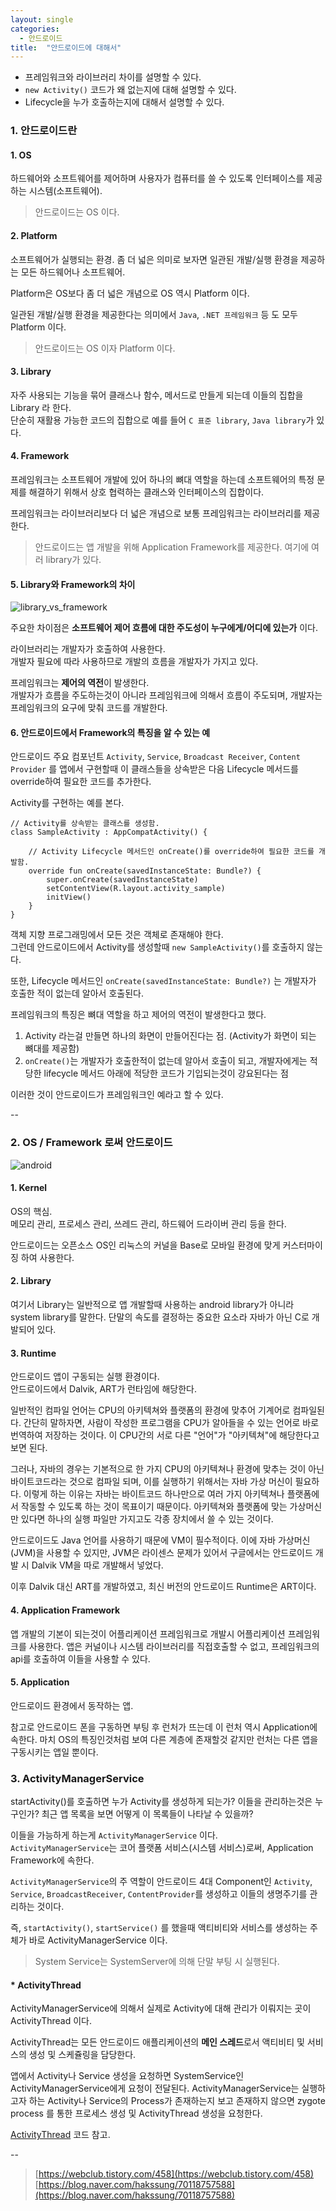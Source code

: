 ```yaml
---
layout: single
categories: 
  - 안드로이드
title:  "안드로이드에 대해서"
---
```


 - 프레임워크와 라이브러리 차이를 설명할 수 있다.
 - `new Activity()` 코드가 왜 없는지에 대해 설명할 수 있다.
 - Lifecycle을 누가 호출하는지에 대해서 설명할 수 있다.

### 1. 안드로이드란

#### 1. OS
 하드웨어와 소프트웨어를 제어하며 사용자가 컴퓨터를 쓸 수 있도록 인터페이스를 제공하는 시스템(소프트웨어).

> 안드로이드는 OS 이다.
  
#### 2. Platform 
 소프트웨어가 실행되는 환경. 좀 더 넓은 의미로 보자면 일관된 개발/실행 환경을 제공하는 모든 하드웨어나 소프트웨어. <br/>
 
 Platform은 OS보다 좀 더 넓은 개념으로 OS 역시 Platform 이다. <br/>
 
 일관된 개발/실행 환경을 제공한다는 의미에서 `Java`, `.NET 프레임워크` 등 도 모두 Platform 이다.

> 안드로이드는 OS 이자 Platform 이다.

#### 3. Library
 자주 사용되는 기능을 묶어 클래스나 함수, 메서드로 만들게 되는데 이들의 집합을 Library 라 한다. <br/>
 단순히 재활용 가능한 코드의 집합으로 예를 들어 `C 표준 library`, `Java library`가 있다.
 
#### 4. Framework
 프레임워크는 소프트웨어 개발에 있어 하나의 뼈대 역할을 하는데 소프트웨어의 특정 문제를 해결하기 위해서 상호 협력하는 클래스와 인터페이스의 집합이다.

 프레임워크는 라이브러리보다 더 넓은 개념으로 보통 프레임워크는 라이브러리를 제공한다.
  
> 안드로이드는 앱 개발을 위해 Application Framework를 제공한다. 여기에 여러 library가 있다.

 
#### 5. Library와 Framework의 차이
![library_vs_framework](https://kimss1502.github.io//assets/images/library_vs_framework.png)

 주요한 차이점은 **소프트웨어 제어 흐름에 대한 주도성이 누구에게/어디에 있는가** 이다. <br/>

 라이브러리는 개발자가 호출하여 사용한다. <br/>
 개발자 필요에 따라 사용하므로 개발의 흐름을 개발자가 가지고 있다. <br/>
 
 프레임워크는 **제어의 역전**이 발생한다. <br/>
 개발자가 흐름을 주도하는것이 아니라 프레임워크에 의해서 흐름이 주도되며, 개발자는 프레임워크의 요구에 맞춰 코드를 개발한다.
 
#### 6. 안드로이드에서 Framework의 특징을 알 수 있는 예
 안드로이드 주요 컴포넌트 `Activity`, `Service`, `Broadcast Receiver`, `Content Provider` 를 앱에서 구현할때 이 클래스들을 상속받은 다음 Lifecycle 메서드를 override하여 필요한 코드를 추가한다.

 Activity를 구현하는 예를 본다.
  
```
// Activity를 상속받는 클래스를 생성함.
class SampleActivity : AppCompatActivity() {
	
	// Activity Lifecycle 메서드인 onCreate()를 override하여 필요한 코드를 개발함.
	override fun onCreate(savedInstanceState: Bundle?) {
		super.onCreate(savedInstanceState)
		setContentView(R.layout.activity_sample)
		initView()
	}
}
```

객체 지향 프로그래밍에서 모든 것은 객체로 존재해야 한다. <br/>
그런데 안드로이드에서 Activity를 생성할때 `new SampleActivity()`를 호출하지 않는다. <br/>

또한, Lifecycle 메서드인 `onCreate(savedInstanceState: Bundle?)` 는 개발자가 호출한 적이 없는데 알아서 호출된다. 

프레임워크의 특징은 뼈대 역할을 하고 제어의 역전이 발생한다고 했다. <br/>

1. Activity 라는걸 만들면 하나의 화면이 만들어진다는 점. (Activity가 화면이 되는 뼈대를 제공함)
2. `onCreate()`는 개발자가 호출한적이 없는데 알아서 호출이 되고, 개발자에게는 적당한 lifecycle 메서드 아래에 적당한 코드가 기입되는것이 강요된다는 점

이러한 것이 안드로이드가 프레임워크인 예라고 할 수 있다.

--

### 2. OS / Framework 로써 안드로이드
![android](https://kimss1502.github.io//assets/images/android.png)

#### 1. Kernel 
 OS의 핵심. <br/>
 메모리 관리, 프로세스 관리, 쓰레드 관리, 하드웨어 드라이버 관리 등을 한다. <br/>
 
 안드로이드는 오픈소스 OS인 리눅스의 커널을 Base로 모바일 환경에 맞게 커스터마이징 하여 사용한다.
 
#### 2. Library
 여기서 Library는 일반적으로 앱 개발할때 사용하는 android library가 아니라 system library를 말한다. 단말의 속도를 결정하는 중요한 요소라 자바가 아닌 C로 개발되어 있다.
 
#### 3. Runtime
 안드로이드 앱이 구동되는 실행 환경이다. <br/>
 안드로이드에서 Dalvik, ART가 런타임에 해당한다.
 
 일반적인 컴파일 언어는 CPU의 아키텍쳐와 플랫폼의 환경에 맞추어 기계어로 컴파일된다. 간단히 말하자면, 사람이 작성한 프로그램을 CPU가 알아들을 수 있는 언어로 바로 번역하여 저장하는 것이다. 이 CPU간의 서로 다른 "언어"가 "아키텍쳐"에 해당한다고 보면 된다. 
 
 그러나, 자바의 경우는 기본적으로 한 가지 CPU의 아키텍쳐나 환경에 맞추는 것이 아닌 바이트코드라는 것으로 컴파일 되며, 이를 실행하기 위해서는 자바 가상 머신이 필요하다. 이렇게 하는 이유는 자바는 바이트코드 하나만으로 여러 가지 아키텍쳐나 플랫폼에서 작동할 수 있도록 하는 것이 목표이기 때문이다. 아키텍쳐와 플랫폼에 맞는 가상머신만 있다면 하나의 실행 파일만 가지고도 각종 장치에서 쓸 수 있는 것이다. 
 
 안드로이드도 Java 언어를 사용하기 때문에 VM이 필수적이다. 이에 자바 가상머신(JVM)을 사용할 수 있지만, JVM은 라이센스 문제가 있어서 구글에서는 안드로이드 개발 시 Dalvik VM을 따로 개발해서 넣었다. 
 
 이후 Dalvik 대신 ART를 개발하였고, 최신 버전의 안드로이드 Runtime은 ART이다. 
 
#### 4. Application Framework
 앱 개발의 기본이 되는것이 어플리케이션 프레임워크로 개발시 어플리케이션 프레임워크를 사용한다. 앱은 커널이나 시스템 라이브러리를 직접호출할 수 없고, 프레임워크의 api를 호출하여 이들을 사용할 수 있다. 
 
 
#### 5. Application
 안드로이드 환경에서 동작하는 앱. <br/>
 
 참고로 안드로이드 폰을 구동하면 부팅 후 런처가 뜨는데 이 런처 역시 Application에 속한다. 마치 OS의 특징인것처럼 보여 다른 계층에 존재할것 같지만 런처는 다른 앱을 구동시키는 앱일 뿐이다.
 

### 3. ActivityManagerService
 startActivity()를 호출하면 누가 Activity를 생성하게 되는가? 이들을 관리하는것은 누구인가? 최근 앱 목록을 보면 어떻게 이 목록들이 나타날 수 있을까? 
 
 이들을 가능하게 하는게 `ActivityManagerService` 이다. <br/>
 `ActivityManagerService`는 코어 플랫폼 서비스(시스템 서비스)로써, Application Framework에 속한다.
 
 `ActivityManagerService`의 주 역할이 안드로이드 4대 Component인 `Activity`, `Service`, `BroadcastReceiver`, `ContentProvider`를 생성하고 이들의 생명주기를 관리하는 것이다. 

 즉, `startActivity()`, `startService()` 를 했을때 액티비티와 서비스를 생성하는 주체가 바로 ActivityManagerService 이다. <br/>
 
> System Service는 SystemServer에 의해 단말 부팅 시 실행된다.
 
#### * ActivityThread
 ActivityManagerService에 의해서 실제로 Activity에 대해 관리가 이뤄지는 곳이 ActivityThread 이다.
 
 ActivityThread는 모든 안드로이드 애플리케이션의 **메인 스레드**로서 액티비티 및 서비스의 생성 및 스케쥴링을 담당한다. <br/>
 
 앱에서 Activity나 Service 생성을 요청하면 SystemService인 ActivityManagerService에게 요청이 전달된다. ActivityManagerService는 실행하고자 하는 Activity나 Service의 Process가 존재하는지 보고 존재하지 않으면 zygote process 를 통한 프로세스 생성 및 ActivityThread 생성을 요청한다.
 
[ActivityThread](https://android.googlesource.com/platform/frameworks/base/+/master/core/java/android/app/ActivityThread.java) 코드 참고.
 
-- 

> [https://webclub.tistory.com/458](https://webclub.tistory.com/458) <br/>
> [https://blog.naver.com/hakssung/70118757588](https://blog.naver.com/hakssung/70118757588)